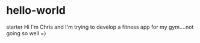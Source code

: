 # hello-world
starter
Hi I'm Chris and I'm trying to develop a fitness app for my gym....not going so well =)
